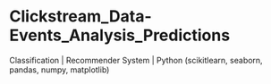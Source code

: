 # Clickstream_Data-Events_Analysis_Predictions
Classification | Recommender System | Python (scikitlearn, seaborn, pandas, numpy, matplotlib)
